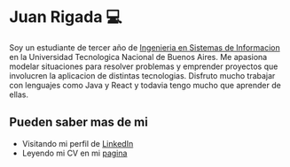 # Juan Rigada :computer:

Soy un estudiante de tercer año de <a href="http://www.sistemas.frba.utn.edu.ar/"> Ingenieria en Sistemas de Informacion</a> en la Universidad Tecnologica Nacional de Buenos Aires. Me apasiona modelar situaciones para resolver problemas y emprender proyectos que involucren la aplicacion de distintas tecnologias. Disfruto mucho trabajar con lenguajes como Java y React y todavia tengo mucho que aprender de ellas. 

## Pueden saber mas de mi 
- Visitando mi perfil de <a href="https://www.linkedin.com/in/juan-rigada-848952194">LinkedIn</a>
- Leyendo mi CV en mi <a href="juanrigada.com">pagina</a>
